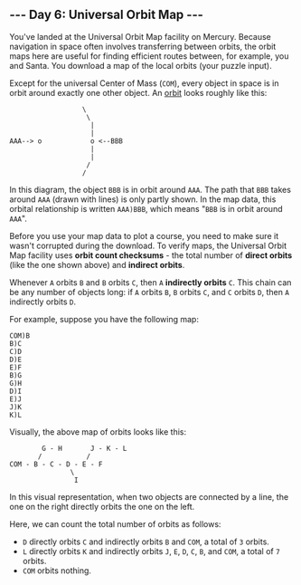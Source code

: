 <article class="day-desc"><h2>--- Day 6: Universal Orbit Map ---</h2><p>You've landed at the Universal Orbit Map facility on Mercury.  Because navigation in space often involves transferring between orbits, the orbit maps here are useful for finding efficient routes between, for example, you and Santa. You download a map of the local orbits (your puzzle input).</p>
<p>Except for the universal Center of Mass (<code>COM</code>), every object in space is in orbit around <span title="What do you mean, Kerbal Space Program doesn't have accurate orbital physics?">exactly one other object</span>.  An <a href="https://en.wikipedia.org/wiki/Orbit">orbit</a> looks roughly like this:</p>
<pre><code>                  \
                   \
                    |
                    |
AAA--&gt; o            o &lt;--BBB
                    |
                    |
                   /
                  /
</code></pre>
<p>In this diagram, the object <code>BBB</code> is in orbit around <code>AAA</code>. The path that <code>BBB</code> takes around <code>AAA</code> (drawn with lines) is only partly shown. In the map data, this orbital relationship is written <code>AAA)BBB</code>, which means "<code>BBB</code> is in orbit around <code>AAA</code>".</p>
<p>Before you use your map data to plot a course, you need to make sure it wasn't corrupted during the download.  To verify maps, the Universal Orbit Map facility uses <b>orbit count checksums</b> - the total number of <b>direct orbits</b> (like the one shown above) and <b>indirect orbits</b>.</p>
	<p>Whenever <code>A</code> orbits <code>B</code> and <code>B</code> orbits <code>C</code>, then <code>A</code> <b>indirectly orbits</b> <code>C</code>.  This chain can be any number of objects long: if <code>A</code> orbits <code>B</code>, <code>B</code> orbits <code>C</code>, and <code>C</code> orbits <code>D</code>, then <code>A</code> indirectly orbits <code>D</code>.
</p><p>For example, suppose you have the following map:</p>
<pre><code>COM)B
B)C
C)D
D)E
E)F
B)G
G)H
D)I
E)J
J)K
K)L
</code></pre>
<p>Visually, the above map of orbits looks like this:</p>
<pre><code>        G - H       J - K - L
       /           /
COM - B - C - D - E - F
               \
                I
</code></pre>
<p>In this visual representation, when two objects are connected by a line, the one on the right directly orbits the one on the left.</p>
<p>Here, we can count the total number of orbits as follows:</p>
<ul>
<li><code>D</code> directly orbits <code>C</code> and indirectly orbits <code>B</code> and <code>COM</code>, a total of <code>3</code> orbits.</li>
<li><code>L</code> directly orbits <code>K</code> and indirectly orbits <code>J</code>, <code>E</code>, <code>D</code>, <code>C</code>, <code>B</code>, and <code>COM</code>, a total of <code>7</code> orbits.</li>
<li><code>COM</code> orbits nothing.</li>
</ul>


</article>

<form method="post" action="6/answer"><input type="hidden" name="level" value="1"></form>